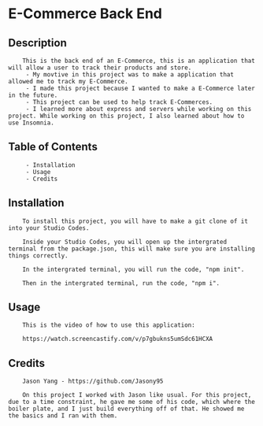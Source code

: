 # E-Commerce Back End

## Description

        This is the back end of an E-Commerce, this is an application that will allow a user to track their products and store.
         - My movtive in this project was to make a application that allowed me to track my E-Commerce.
         - I made this project because I wanted to make a E-Commerce later in the future.
         - This project can be used to help track E-Commerces.
         - I learned more about express and servers while working on this project. While working on this project, I also learned about how to use Insomnia.

## Table of Contents

         - Installation
         - Usage
         - Credits

## Installation
        
        To install this project, you will have to make a git clone of it into your Studio Codes.

        Inside your Studio Codes, you will open up the intergrated terminal from the package.json, this will make sure you are installing things correctly.

        In the intergrated terminal, you will run the code, "npm init".

        Then in the intergrated terminal, run the code, "npm i".

## Usage

        This is the video of how to use this application:

        https://watch.screencastify.com/v/p7gbukns5umSdc61HCXA

## Credits

        Jason Yang - https://github.com/Jasony95

        On this project I worked with Jason like usual. For this project, due to a time constraint, he gave me some of his code, which where the boiler plate, and I just build everything off of that. He showed me the basics and I ran with them.
